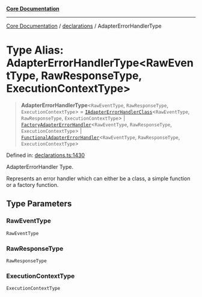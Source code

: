 [**Core Documentation**](../../README.md)

***

[Core Documentation](../../README.md) / [declarations](../README.md) / AdapterErrorHandlerType

# Type Alias: AdapterErrorHandlerType\<RawEventType, RawResponseType, ExecutionContextType\>

> **AdapterErrorHandlerType**\<`RawEventType`, `RawResponseType`, `ExecutionContextType`\> = [`IAdapterErrorHandlerClass`](IAdapterErrorHandlerClass.md)\<`RawEventType`, `RawResponseType`, `ExecutionContextType`\> \| [`FactoryAdapterErrorHandler`](FactoryAdapterErrorHandler.md)\<`RawEventType`, `RawResponseType`, `ExecutionContextType`\> \| [`FunctionalAdapterErrorHandler`](FunctionalAdapterErrorHandler.md)\<`RawEventType`, `RawResponseType`, `ExecutionContextType`\>

Defined in: [declarations.ts:1430](https://github.com/stonemjs/core/blob/b1f29857c7f1e529739f22d486494bed3b22d2c6/src/declarations.ts#L1430)

AdapterErrorHandler Type.

Represents an error handler which can either be a class, a simple function or a factory function.

## Type Parameters

### RawEventType

`RawEventType`

### RawResponseType

`RawResponseType`

### ExecutionContextType

`ExecutionContextType`
